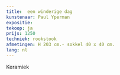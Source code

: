 ```yaml
---
title:  een winderige dag
kunstenaar: Paul Yperman
expositie: 
tekoop: ja
prijs: 1250
techniek: rookstook
afmetingen: H 203 cm.- sokkel 40 x 40 cm.
lang: nl
---
```


Keramiek